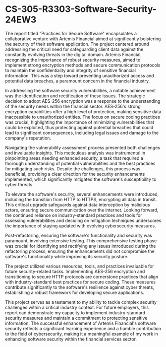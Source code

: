 # CS-305-R3303-Software-Security-24EW3

The report titled "Practices for Secure Software" encapsulates a collaborative venture with Artemis Financial aimed at significantly bolstering the security of their software application. The project centered around addressing the critical need for safeguarding client data against the constantly evolving threats in the digital domain. Artemis Financial, recognizing the importance of robust security measures, aimed to implement strong encryption methods and secure communication protocols to maintain the confidentiality and integrity of sensitive financial information. This was a step toward preventing unauthorized access and potential data breaches, a paramount concern in the financial industry.

In addressing the software security vulnerabilities, a notable achievement was the identification and rectification of these issues. The strategic decision to adopt AES-256 encryption was a response to the understanding of the security needs within the financial sector. AES-256's strong encryption capabilities offer a high level of protection, making sensitive data inaccessible to unauthorized entities. The focus on secure coding practices was crucial, highlighting the importance of minimizing vulnerabilities that could be exploited, thus protecting against potential breaches that could lead to significant consequences, including legal issues and damage to the company's reputation.

Navigating the vulnerability assessment process presented both challenges and invaluable insights. This meticulous analysis was instrumental in pinpointing areas needing enhanced security, a task that required a thorough understanding of potential vulnerabilities and the best practices for mitigating such risks. Despite the challenges, this process was beneficial, providing a clear direction for the security enhancements implemented, which significantly mitigated the software's susceptibility to cyber threats.

To elevate the software's security, several enhancements were introduced, including the transition from HTTP to HTTPS, encrypting all data in transit. This critical upgrade safeguards against data interception by malicious actors, ensuring secure communication over the internet. Looking forward, the continued reliance on industry-standard practices and tools for assessing vulnerabilities and deciding on mitigation techniques underscores the importance of staying updated with evolving cybersecurity measures.

Post-refactoring, ensuring the software's functionality and security was paramount, involving extensive testing. This comprehensive testing phase was crucial for identifying and rectifying any issues introduced during the refactoring process, ensuring the enhancements did not compromise the software's functionality while improving its security posture.

The project utilized various resources, tools, and practices invaluable for future security-related tasks. Implementing AES-256 encryption and transitioning to secure HTTP protocols are cornerstone practices that align with industry-standard best practices for secure coding. These measures contribute significantly to the software's resilience against cyber threats, establishing a robust framework for developing secure applications.

This project serves as a testament to my ability to tackle complex security challenges within a critical industry context. For future employers, this report can demonstrate my capacity to implement industry-standard security measures and maintain a commitment to protecting sensitive information. The successful enhancement of Artemis Financial's software security reflects a significant learning experience and a humble contribution to the field of cybersecurity, making it a meaningful example of my work in enhancing software security within the financial services sector.
